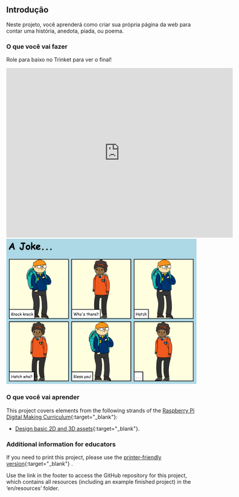 ## Introdução

Neste projeto, você aprenderá como criar sua própria página da web para contar uma história, anedota, piada, ou poema.

### O que você vai fazer

Role para baixo no Trinket para ver o final!

<div class="trinket">
  <iframe src="https://trinket.io/embed/html/c8afdef912?outputOnly=true&start=result" width="600" height="450" frameborder="0" marginwidth="0" marginheight="0" allowfullscreen>
  </iframe>
  <img src="images/story-final.png">
</div>

### O que você vai aprender

This project covers elements from the following strands of the [Raspberry Pi Digital Making Curriculum](http://rpf.io/curriculum){:target="_blank"}:

+ [Design basic 2D and 3D assets](https://www.raspberrypi.org/curriculum/design/creator){:target="_blank"}.

### Additional information for educators

If you need to print this project, please use the [printer-friendly version](https://projects.raspberrypi.org/en/projects/tell-a-story/print){:target="_blank"} .

Use the link in the footer to access the GitHub repository for this project, which contains all resources (including an example finished project) in the ‘en/resources’ folder.